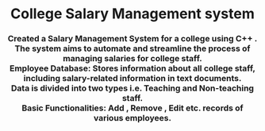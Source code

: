 <h1 align="center">College Salary Management system</h1>
<h3 align="center">Created a Salary Management System for a college using C++ . The system aims to automate and streamline the process of managing salaries for college staff.<br/>
Employee Database: Stores information about all college staff, including salary-related information in text documents.<br/>
Data is divided into two types i.e. Teaching and Non-teaching staff.<br/>
Basic Functionalities: Add , Remove , Edit etc. records of various employees.<br/>
</h3>
